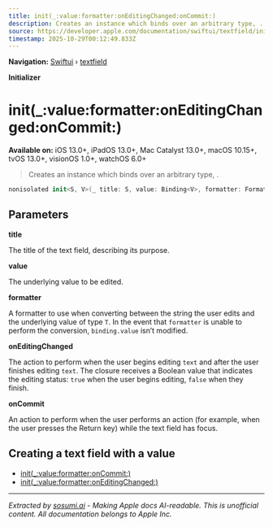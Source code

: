 ```yaml
---
title: init(_:value:formatter:onEditingChanged:onCommit:)
description: Creates an instance which binds over an arbitrary type, .
source: https://developer.apple.com/documentation/swiftui/textfield/init(_:value:formatter:oneditingchanged:oncommit:)
timestamp: 2025-10-29T00:12:49.833Z
---
```


**Navigation:** [Swiftui](/documentation/swiftui) › [textfield](/documentation/swiftui/textfield)

**Initializer**

# init(_:value:formatter:onEditingChanged:onCommit:)

**Available on:** iOS 13.0+, iPadOS 13.0+, Mac Catalyst 13.0+, macOS 10.15+, tvOS 13.0+, visionOS 1.0+, watchOS 6.0+

> Creates an instance which binds over an arbitrary type, .

```swift
nonisolated init<S, V>(_ title: S, value: Binding<V>, formatter: Formatter, onEditingChanged: @escaping (Bool) -> Void, onCommit: @escaping () -> Void) where S : StringProtocol
```

## Parameters

**title**

The title of the text field, describing its purpose.



**value**

The underlying value to be edited.



**formatter**

A formatter to use when converting between the string the user edits and the underlying value of type `T`. In the event that `formatter` is unable to perform the conversion, `binding.value` isn’t modified.



**onEditingChanged**

The action to perform when the user begins editing `text` and after the user finishes editing `text`. The closure receives a Boolean value that indicates the editing status: `true` when the user begins editing, `false` when they finish.



**onCommit**

An action to perform when the user performs an action (for example, when the user presses the Return key) while the text field has focus.



## Creating a text field with a value

- [init(_:value:formatter:onCommit:)](/documentation/swiftui/textfield/init(_:value:formatter:oncommit:))
- [init(_:value:formatter:onEditingChanged:)](/documentation/swiftui/textfield/init(_:value:formatter:oneditingchanged:))

---

*Extracted by [sosumi.ai](https://sosumi.ai) - Making Apple docs AI-readable.*
*This is unofficial content. All documentation belongs to Apple Inc.*
